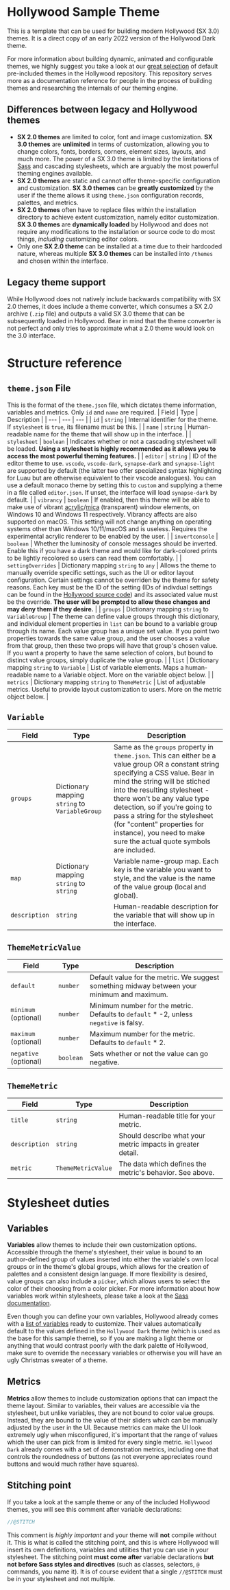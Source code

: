 # Hollywood Sample Theme
This is a template that can be used for building modern Hollywood (SX 3.0) themes. It is a direct copy of an early 2022 version of the Hollywood Dark theme.

For more information about building dynamic, animated and configurable themes, we highly suggest you take a look at our [great selection](https://github.com/synllc/hollywood/tree/main/src/renderer/style/default-themes) of default pre-included themes in the Hollywood repository. This repository serves more as a documentation reference for people in the process of building themes and researching the internals of our theming engine.

## Differences between legacy and Hollywood themes
- **SX 2.0 themes** are limited to color, font and image customization. **SX 3.0 themes** are **unlimited** in terms of customization, allowing you to change colors, fonts, borders, corners, element sizes, layouts, and much more. The power of a SX 3.0 theme is limited by the limitations of [Sass](https://sass-lang.com/) and cascading stylesheets, which are arguably the most powerful theming engines available.
- **SX 2.0 themes** are static and cannot offer theme-specific configuration and customization. **SX 3.0 themes** can be **greatly customized** by the user if the theme allows it using `theme.json` configuration records, palettes, and metrics.
- **SX 2.0 themes** often have to replace files within the installation directory to achieve extent customization, namely editor customization. **SX 3.0 themes** are **dynamically loaded** by Hollywood and does not require any modifications to the installation or source code to do most things, _including_ customizing editor colors.
- Only one **SX 2.0 theme** can be installed at a time due to their hardcoded nature, whereas multiple **SX 3.0 themes** can be installed into `/themes` and chosen within the interface.

## Legacy theme support
While Hollywood does not natively include backwards compatibility with SX 2.0 themes, it does include a theme converter, which consumes a SX 2.0 archive (`.zip` file) and outputs a valid SX 3.0 theme that can be subsequently loaded in Hollywood. Bear in mind that the theme converter is not perfect and only tries to approximate what a 2.0 theme would look on the 3.0 interface.

# Structure reference
## `theme.json` File
This is the format of the `theme.json` file, which dictates theme information, variables and metrics. Only `id` and `name` are required.
| Field | Type | Description |
| --- | --- | --- |
| `id` | `string` | Internal identifier for the theme. If `stylesheet` is `true`, its filename must be this. |
| `name` | `string` | Human-readable name for the theme that will show up in the interface. |
| `stylesheet` | `boolean` | Indicates whether or not a cascading stylesheet will be loaded. **Using a stylesheet is highly recommended as it allows you to access the most powerful theming features.** |
| `editor` | `string` | ID of the editor theme to use. `vscode`, `vscode-dark`, `synapse-dark` and `synapse-light` are supported by default (the latter two offer specialized syntax highlighting for Luau but are otherwise equivalent to their vscode analogues). You can use a default monaco theme by setting this to `custom` and supplying a theme in a file called `editor.json`. If unset, the interface will load `synapse-dark` by default. |
| `vibrancy` | `boolean` | If enabled, then this theme will be able to make use of vibrant [acrylic](https://docs.microsoft.com/en-us/windows/apps/design/style/acrylic)/[mica](https://docs.microsoft.com/en-us/windows/apps/design/style/mica) (transparent) window elements, on Windows 10 and Windows 11 respectively. Vibrancy affects are also supported on macOS. This setting will not change anything on operating systems other than Windows 10/11/macOS and is useless. Requires the experimental acrylic renderer to be enabled by the user. |
| `invertconsole` | `boolean` | Whether the luminosity of console messages should be inverted. Enable this if you have a dark theme and would like for dark-colored prints to be lightly recolored so users can read them comfortably. |
| `settingOverrides` | Dictionary mapping `string` to `any` | Allows the theme to manually override specific settings, such as the UI or editor layout configuration. Certain settings cannot be overriden by the theme for safety reasons. Each key must be the ID of the setting (IDs of indivdual settings can be found in the [Hollywood source code](https://github.com/synllc/hollywood/blob/main/src/renderer/settings-ui.tsx)) and its associated value must be the override. **The user will be prompted to allow these changes and may deny them if they desire.** |
| `groups` | Dictionary mapping `string` to `VariableGroup` | The theme can define value groups through this dictionary, and individual element properties in `list` can be bound to a variable group through its name. Each value group has a unique set value. If you point two properties towards the same value group, and the user chooses a value from that group, then these two props will have that group's chosen value. If you want a property to have the same selection of colors, but bound to distinct value groups, simply duplicate the value group. |
| `list` | Dictionary mapping `string` to `Variable` | List of variable elements. Maps a human-readable name to a Variable object. More on the variable object below. |
| `metrics` | Dictionary mapping `string` to `ThemeMetric` | List of adjustable metrics. Useful to provide layout customization to users. More on the metric object below. |

## `Variable`
| Field | Type | Description |
| --- | --- | --- |
| `groups` | Dictionary mapping `string` to `VariableGroup`  | Same as the `groups` property in `theme.json`. This can either be a value group OR a constant string specifying a CSS value. Bear in mind the string will be stiched into the resulting stylesheet - there won't be any value type detection, so if you're going to pass a string for the stylesheet (for "content" properties for instance), you need to make sure the actual quote symbols are included. |
| `map` | Dictionary mapping `string` to `string`  | Variable name-group map. Each key is the variable you want to style, and the value is the name of the value group (local and global). |
| `description` | `string` | Human-readable description for the variable that will show up in the interface. |

## `ThemeMetricValue`
| Field | Type | Description |
| --- | --- | --- |
| `default` | `number` | Default value for the metric. We suggest something midway between your minimum and maximum. |
| `minimum` (optional) | `number` | Minimum number for the metric. Defaults to `default` * -2, unless `negative` is falsy. |
| `maximum` (optional) | `number` | Maximum number for the metric. Defaults to `default` * 2. |
| `negative` (optional) | `boolean` | Sets whether or not the value can go negative. |


## `ThemeMetric`
| Field | Type | Description |
| --- | --- | --- |
| `title` | `string` | Human-readable title for your metric. |
| `description` | `string` | Should describe what your metric impacts in greater detail. |
| `metric` | `ThemeMetricValue` | The data which defines the metric's behavior. See above. |

# Stylesheet duties
## Variables
**Variables** allow themes to include their own customization options. Accessible through the theme's stylesheet, their value is bound to an author-defined group of values inserted into either the variable's own local groups or in the theme's global groups, which allows for the creation of palettes and a consistent design language. If more flexibility is desired, value groups can also include a `picker`, which allows users to select the color of their choosing from a color picker. For more information about how variables work within stylesheets, please take a look at the [Sass documentation](https://sass-lang.com/documentation/variables).

Even though you can define your own variables, Hollywood already comes with a [list of variables](hollywood-dark.scss) ready to customize. Their values automatically default to the values defined in the `Hollywood Dark` theme (which is used as the base for this sample theme), so if you are making a light theme or anything that would contrast poorly with the dark palette of Hollywood, make sure to override the necessary variables or otherwise you will have an ugly Christmas sweater of a theme.

## Metrics
**Metrics** allow themes to include customization options that can impact the theme layout. Similar to variables, their values are accessible via the stylesheet, but unlike variables, they are not bound to color value groups. Instead, they are bound to the value of their sliders which can be manually adjusted by the user in the UI. Because metrics can make the UI look extremely ugly when misconfigured, it's important that the range of values which the user can pick from is limited for every single metric. `Hollywood Dark` already comes with a set of demonstration metrics, including one that controls the roundedness of buttons (as not everyone appreciates round buttons and would much rather have squares).

## Stitching point
If you take a look at the sample theme or any of the included Hollywood themes, you will see this comment after variable declarations:
```ts
//@STITCH
```
This comment is _highly important_ and your theme will **not** compile without it. This is what is called the stitching point, and this is where Hollywood will insert its own definitions, variables and utilities that you can use in your stylesheet. The stitching point **must come after** variable declarations **but not before Sass styles and directives** (such as classes, selectors, `@` commands, you name it). It is of course evident that a single `//@STITCH` must be in your stylesheet and not multiple.